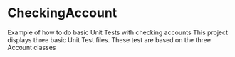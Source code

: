 # CheckingAccount
Example of how to do basic Unit Tests with checking accounts
This project displays three basic Unit Test files. These test are based on the three Account classes
